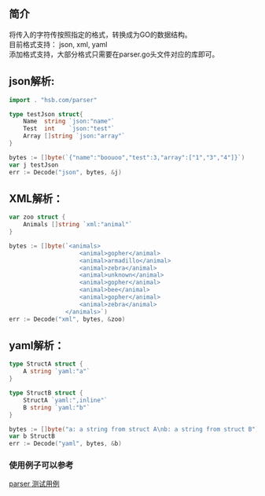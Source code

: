## 简介
将传入的字符传按照指定的格式，转换成为GO的数据结构。  
目前格式支持： json, xml, yaml  
添加格式支持，大部分格式只需要在parser.go头文件对应的库即可。  


## json解析:  
``` go
import . "hsb.com/parser"

type testJson struct{
    Name  string `json:"name"`
    Test  int    `json:"test"`
    Array []string `json:"array"`
}

bytes := []byte(`{"name":"boouoo","test":3,"array":["1","3","4"]}`)
var j testJson
err := Decode("json", bytes, &j)
```

## XML解析：  
``` go
var zoo struct {
    Animals []string `xml:"animal"`
}

bytes := []byte(`<animals>
                    <animal>gopher</animal>
                    <animal>armadillo</animal>
                    <animal>zebra</animal>
                    <animal>unknown</animal>
                    <animal>gopher</animal>
                    <animal>bee</animal>
                    <animal>gopher</animal>
                    <animal>zebra</animal>
                </animals>`)
err := Decode("xml", bytes, &zoo)
```

## yaml解析：
``` go
type StructA struct {
    A string `yaml:"a"`
}

type StructB struct {
    StructA `yaml:",inline"`
    B string `yaml:"b"`
}

bytes := []byte("a: a string from struct A\nb: a string from struct B")
var b StructB
err := Decode("yaml", bytes, &b)
```

### 使用例子可以参考  
[parser 测试用例](parser_test.go)  


